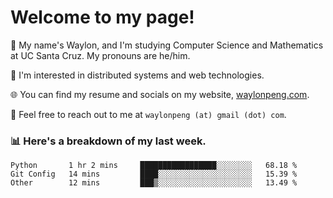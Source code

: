 # Welcome to my page! 

👋 My name's Waylon, and I'm studying Computer Science and Mathematics at UC Santa Cruz. My pronouns are he/him. 

💭 I'm interested in distributed systems and web technologies.

🌐 You can find my resume and socials on my website, [waylonpeng.com](https://www.waylonpeng.com).

📧 Feel free to reach out to me at `waylonpeng (at) gmail (dot) com`.

### 📊 Here's a breakdown of my last week.

<!--START_SECTION:waka-->

```text
Python       1 hr 2 mins     █████████████████░░░░░░░░   68.18 %
Git Config   14 mins         ████░░░░░░░░░░░░░░░░░░░░░   15.39 %
Other        12 mins         ███▒░░░░░░░░░░░░░░░░░░░░░   13.49 %
```

<!--END_SECTION:waka-->
